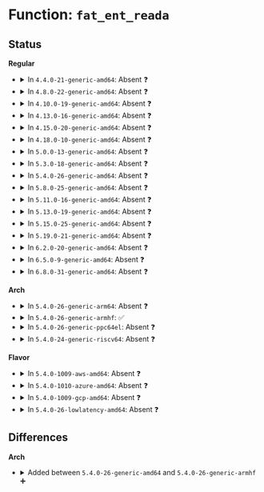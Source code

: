 # Function: <code>fat_ent_reada</code>

## Status
<b>Regular</b>
<ul>
<li>
<details>
<summary>In <code>4.4.0-21-generic-amd64</code>: Absent ❓</summary>

```json
{
  "name": "fat_ent_reada",
  "collision_type": "Unique Static",
  "inline_type": "Full",
  "funcs": [
    {
      "addr": 18446744071581967830,
      "name": "fat_ent_reada",
      "external": false,
      "loc": "fs/fat/fatent.c:636",
      "file": "fs/fat/fatent.c",
      "inline": "not declared, inlined",
      "caller_inline": [
        "fs/fat/fatent.c:fat_count_free_clusters"
      ],
      "caller_func": []
    }
  ],
  "symbols": []
}
```
</details>
</li>
<li>
<details>
<summary>In <code>4.8.0-22-generic-amd64</code>: Absent ❓</summary>

```json
{
  "name": "fat_ent_reada",
  "collision_type": "Unique Static",
  "inline_type": "Full",
  "funcs": [
    {
      "addr": 18446744071582179830,
      "name": "fat_ent_reada",
      "external": false,
      "loc": "fs/fat/fatent.c:636",
      "file": "fs/fat/fatent.c",
      "inline": "not declared, inlined",
      "caller_inline": [
        "fs/fat/fatent.c:fat_count_free_clusters"
      ],
      "caller_func": []
    }
  ],
  "symbols": []
}
```
</details>
</li>
<li>
<details>
<summary>In <code>4.10.0-19-generic-amd64</code>: Absent ❓</summary>

```json
{
  "name": "fat_ent_reada",
  "collision_type": "Unique Static",
  "inline_type": "Full",
  "funcs": [
    {
      "addr": 18446744071582269238,
      "name": "fat_ent_reada",
      "external": false,
      "loc": "fs/fat/fatent.c:636",
      "file": "fs/fat/fatent.c",
      "inline": "not declared, inlined",
      "caller_inline": [
        "fs/fat/fatent.c:fat_count_free_clusters"
      ],
      "caller_func": []
    }
  ],
  "symbols": []
}
```
</details>
</li>
<li>
<details>
<summary>In <code>4.13.0-16-generic-amd64</code>: Absent ❓</summary>

```json
{
  "name": "fat_ent_reada",
  "collision_type": "Unique Static",
  "inline_type": "Full",
  "funcs": [
    {
      "addr": 18446744071582353910,
      "name": "fat_ent_reada",
      "external": false,
      "loc": "fs/fat/fatent.c:636",
      "file": "fs/fat/fatent.c",
      "inline": "not declared, inlined",
      "caller_inline": [
        "fs/fat/fatent.c:fat_count_free_clusters"
      ],
      "caller_func": []
    }
  ],
  "symbols": []
}
```
</details>
</li>
<li>
<details>
<summary>In <code>4.15.0-20-generic-amd64</code>: Absent ❓</summary>

```json
{
  "name": "fat_ent_reada",
  "collision_type": "Unique Static",
  "inline_type": "Full",
  "funcs": [
    {
      "addr": 18446744071582504699,
      "name": "fat_ent_reada",
      "external": false,
      "loc": "fs/fat/fatent.c:636",
      "file": "fs/fat/fatent.c",
      "inline": "not declared, inlined",
      "caller_inline": [
        "fs/fat/fatent.c:fat_count_free_clusters"
      ],
      "caller_func": []
    }
  ],
  "symbols": []
}
```
</details>
</li>
<li>
<details>
<summary>In <code>4.18.0-10-generic-amd64</code>: Absent ❓</summary>

```json
{
  "name": "fat_ent_reada",
  "collision_type": "Unique Static",
  "inline_type": "Full",
  "funcs": [
    {
      "addr": 18446744071582695801,
      "name": "fat_ent_reada",
      "external": false,
      "loc": "fs/fat/fatent.c:636",
      "file": "fs/fat/fatent.c",
      "inline": "not declared, inlined",
      "caller_inline": [
        "fs/fat/fatent.c:fat_count_free_clusters"
      ],
      "caller_func": []
    }
  ],
  "symbols": []
}
```
</details>
</li>
<li>
<details>
<summary>In <code>5.0.0-13-generic-amd64</code>: Absent ❓</summary>

```json
{
  "name": "fat_ent_reada",
  "collision_type": "Unique Static",
  "inline_type": "Selective",
  "funcs": [
    {
      "addr": 18446744071582793536,
      "name": "fat_ent_reada",
      "external": false,
      "loc": "fs/fat/fatent.c:635",
      "file": "fs/fat/fatent.c",
      "inline": "not declared, inlined",
      "caller_inline": [],
      "caller_func": [
        "fs/fat/fatent.c:fat_trim_fs",
        "fs/fat/fatent.c:fat_count_free_clusters"
      ]
    }
  ],
  "symbols": [
    {
      "addr": 18446744071582793536,
      "name": "fat_ent_reada.isra.18",
      "section": ".text",
      "bind": "STB_LOCAL",
      "size": 142
    }
  ]
}
```
</details>
</li>
<li>
<details>
<summary>In <code>5.3.0-18-generic-amd64</code>: Absent ❓</summary>

```json
{
  "name": "fat_ent_reada",
  "collision_type": "Unique Static",
  "inline_type": "Selective",
  "funcs": [
    {
      "addr": 18446744071582967536,
      "name": "fat_ent_reada",
      "external": false,
      "loc": "fs/fat/fatent.c:635",
      "file": "fs/fat/fatent.c",
      "inline": "not declared, inlined",
      "caller_inline": [],
      "caller_func": [
        "fs/fat/fatent.c:fat_trim_fs",
        "fs/fat/fatent.c:fat_count_free_clusters"
      ]
    }
  ],
  "symbols": [
    {
      "addr": 18446744071582967536,
      "name": "fat_ent_reada.isra.0",
      "section": ".text",
      "bind": "STB_LOCAL",
      "size": 142
    }
  ]
}
```
</details>
</li>
<li>
<details>
<summary>In <code>5.4.0-26-generic-amd64</code>: Absent ❓</summary>

```json
{
  "name": "fat_ent_reada",
  "collision_type": "Unique Static",
  "inline_type": "Selective",
  "funcs": [
    {
      "addr": 18446744071583074096,
      "name": "fat_ent_reada",
      "external": false,
      "loc": "fs/fat/fatent.c:638",
      "file": "fs/fat/fatent.c",
      "inline": "not declared, inlined",
      "caller_inline": [],
      "caller_func": [
        "fs/fat/fatent.c:fat_trim_fs",
        "fs/fat/fatent.c:fat_count_free_clusters"
      ]
    }
  ],
  "symbols": [
    {
      "addr": 18446744071583074096,
      "name": "fat_ent_reada.isra.0",
      "section": ".text",
      "bind": "STB_LOCAL",
      "size": 142
    }
  ]
}
```
</details>
</li>
<li>
<details>
<summary>In <code>5.8.0-25-generic-amd64</code>: Absent ❓</summary>

```json
{
  "name": "fat_ent_reada",
  "collision_type": "Unique Static",
  "inline_type": "Selective",
  "funcs": [
    {
      "addr": 18446744071583397572,
      "name": "fat_ent_reada",
      "external": false,
      "loc": "fs/fat/fatent.c:681",
      "file": "fs/fat/fatent.c",
      "inline": "not declared, inlined",
      "caller_inline": [
        "fs/fat/fatent.c:fat_trim_fs",
        "fs/fat/fatent.c:fat_count_free_clusters"
      ],
      "caller_func": [
        "fs/fat/fatent.c:fat_trim_fs",
        "fs/fat/fatent.c:fat_count_free_clusters"
      ]
    }
  ],
  "symbols": [
    {
      "addr": 18446744071583392608,
      "name": "fat_ent_reada.part.0",
      "section": ".text",
      "bind": "STB_LOCAL",
      "size": 230
    }
  ]
}
```
</details>
</li>
<li>
<details>
<summary>In <code>5.11.0-16-generic-amd64</code>: Absent ❓</summary>

```json
{
  "name": "fat_ent_reada",
  "collision_type": "Unique Static",
  "inline_type": "Selective",
  "funcs": [
    {
      "addr": 18446744071583513220,
      "name": "fat_ent_reada",
      "external": false,
      "loc": "fs/fat/fatent.c:681",
      "file": "fs/fat/fatent.c",
      "inline": "not declared, inlined",
      "caller_inline": [
        "fs/fat/fatent.c:fat_trim_fs",
        "fs/fat/fatent.c:fat_count_free_clusters"
      ],
      "caller_func": [
        "fs/fat/fatent.c:fat_trim_fs",
        "fs/fat/fatent.c:fat_count_free_clusters"
      ]
    }
  ],
  "symbols": [
    {
      "addr": 18446744071583508256,
      "name": "fat_ent_reada.part.0",
      "section": ".text",
      "bind": "STB_LOCAL",
      "size": 230
    }
  ]
}
```
</details>
</li>
<li>
<details>
<summary>In <code>5.13.0-19-generic-amd64</code>: Absent ❓</summary>

```json
{
  "name": "fat_ent_reada",
  "collision_type": "Unique Static",
  "inline_type": "Selective",
  "funcs": [
    {
      "addr": 18446744071583536336,
      "name": "fat_ent_reada",
      "external": false,
      "loc": "fs/fat/fatent.c:681",
      "file": "fs/fat/fatent.c",
      "inline": "not declared, inlined",
      "caller_inline": [
        "fs/fat/fatent.c:fat_trim_fs",
        "fs/fat/fatent.c:fat_count_free_clusters"
      ],
      "caller_func": [
        "fs/fat/fatent.c:fat_trim_fs",
        "fs/fat/fatent.c:fat_count_free_clusters"
      ]
    }
  ],
  "symbols": [
    {
      "addr": 18446744071583531312,
      "name": "fat_ent_reada.part.0",
      "section": ".text",
      "bind": "STB_LOCAL",
      "size": 241
    }
  ]
}
```
</details>
</li>
<li>
<details>
<summary>In <code>5.15.0-25-generic-amd64</code>: Absent ❓</summary>

```json
{
  "name": "fat_ent_reada",
  "collision_type": "Unique Static",
  "inline_type": "Selective",
  "funcs": [
    {
      "addr": 18446744071583893953,
      "name": "fat_ent_reada",
      "external": false,
      "loc": "fs/fat/fatent.c:682",
      "file": "fs/fat/fatent.c",
      "inline": "not declared, inlined",
      "caller_inline": [
        "fs/fat/fatent.c:fat_trim_fs",
        "fs/fat/fatent.c:fat_count_free_clusters"
      ],
      "caller_func": [
        "fs/fat/fatent.c:fat_trim_fs",
        "fs/fat/fatent.c:fat_count_free_clusters"
      ]
    }
  ],
  "symbols": [
    {
      "addr": 18446744071583888640,
      "name": "fat_ent_reada.part.0",
      "section": ".text",
      "bind": "STB_LOCAL",
      "size": 241
    }
  ]
}
```
</details>
</li>
<li>
<details>
<summary>In <code>5.19.0-21-generic-amd64</code>: Absent ❓</summary>

```json
{
  "name": "fat_ent_reada",
  "collision_type": "Unique Static",
  "inline_type": "Selective",
  "funcs": [
    {
      "addr": 18446744071584470299,
      "name": "fat_ent_reada",
      "external": false,
      "loc": "fs/fat/fatent.c:683",
      "file": "fs/fat/fatent.c",
      "inline": "not declared, inlined",
      "caller_inline": [
        "fs/fat/fatent.c:fat_trim_fs",
        "fs/fat/fatent.c:fat_count_free_clusters"
      ],
      "caller_func": [
        "fs/fat/fatent.c:fat_trim_fs",
        "fs/fat/fatent.c:fat_count_free_clusters"
      ]
    }
  ],
  "symbols": [
    {
      "addr": 18446744071584465008,
      "name": "fat_ent_reada.part.0",
      "section": ".text",
      "bind": "STB_LOCAL",
      "size": 298
    }
  ]
}
```
</details>
</li>
<li>
<details>
<summary>In <code>6.2.0-20-generic-amd64</code>: Absent ❓</summary>

```json
{
  "name": "fat_ent_reada",
  "collision_type": "Unique Static",
  "inline_type": "Selective",
  "funcs": [
    {
      "addr": 18446744071585133931,
      "name": "fat_ent_reada",
      "external": false,
      "loc": "fs/fat/fatent.c:683",
      "file": "fs/fat/fatent.c",
      "inline": "not declared, inlined",
      "caller_inline": [
        "fs/fat/fatent.c:fat_trim_fs",
        "fs/fat/fatent.c:fat_count_free_clusters"
      ],
      "caller_func": [
        "fs/fat/fatent.c:fat_trim_fs",
        "fs/fat/fatent.c:fat_count_free_clusters"
      ]
    }
  ],
  "symbols": [
    {
      "addr": 18446744071585128320,
      "name": "fat_ent_reada.part.0",
      "section": ".text",
      "bind": "STB_LOCAL",
      "size": 298
    }
  ]
}
```
</details>
</li>
<li>
<details>
<summary>In <code>6.5.0-9-generic-amd64</code>: Absent ❓</summary>

```json
{
  "name": "fat_ent_reada",
  "collision_type": "Unique Static",
  "inline_type": "Selective",
  "funcs": [
    {
      "addr": 18446744071585363275,
      "name": "fat_ent_reada",
      "external": false,
      "loc": "fs/fat/fatent.c:683",
      "file": "fs/fat/fatent.c",
      "inline": "not declared, inlined",
      "caller_inline": [
        "fs/fat/fatent.c:fat_trim_fs",
        "fs/fat/fatent.c:fat_count_free_clusters"
      ],
      "caller_func": [
        "fs/fat/fatent.c:fat_trim_fs",
        "fs/fat/fatent.c:fat_count_free_clusters"
      ]
    }
  ],
  "symbols": [
    {
      "addr": 18446744071585357648,
      "name": "fat_ent_reada.part.0",
      "section": ".text",
      "bind": "STB_LOCAL",
      "size": 298
    }
  ]
}
```
</details>
</li>
<li>
<details>
<summary>In <code>6.8.0-31-generic-amd64</code>: Absent ❓</summary>

```json
{
  "name": "fat_ent_reada",
  "collision_type": "Unique Static",
  "inline_type": "Selective",
  "funcs": [
    {
      "addr": 18446744071585598011,
      "name": "fat_ent_reada",
      "external": false,
      "loc": "fs/fat/fatent.c:683",
      "file": "fs/fat/fatent.c",
      "inline": "not declared, inlined",
      "caller_inline": [
        "fs/fat/fatent.c:fat_trim_fs",
        "fs/fat/fatent.c:fat_count_free_clusters"
      ],
      "caller_func": [
        "fs/fat/fatent.c:fat_trim_fs",
        "fs/fat/fatent.c:fat_count_free_clusters"
      ]
    }
  ],
  "symbols": [
    {
      "addr": 18446744071585592384,
      "name": "fat_ent_reada.part.0",
      "section": ".text",
      "bind": "STB_LOCAL",
      "size": 298
    }
  ]
}
```
</details>
</li>
</ul>
<b>Arch</b>
<ul>
<li>
<details>
<summary>In <code>5.4.0-26-generic-arm64</code>: Absent ❓</summary>

```json
{
  "name": "fat_ent_reada",
  "collision_type": "Unique Static",
  "inline_type": "Selective",
  "funcs": [
    {
      "addr": 18446603336494779408,
      "name": "fat_ent_reada",
      "external": false,
      "loc": "fs/fat/fatent.c:638",
      "file": "fs/fat/fatent.c",
      "inline": "not declared, inlined",
      "caller_inline": [],
      "caller_func": [
        "fs/fat/fatent.c:fat_trim_fs",
        "fs/fat/fatent.c:fat_count_free_clusters"
      ]
    }
  ],
  "symbols": [
    {
      "addr": 18446603336494779408,
      "name": "fat_ent_reada.isra.0",
      "section": ".text",
      "bind": "STB_LOCAL",
      "size": 172
    }
  ]
}
```
</details>
</li>
<li>
<details>
<summary>In <code>5.4.0-26-generic-armhf</code>: ✅</summary>

```c
void fat_ent_reada(struct super_block * sb, struct fat_entry * fatent, long unsigned int reada_blocks)
```

```json
{
  "name": "fat_ent_reada",
  "collision_type": "Unique Static",
  "inline_type": "No",
  "funcs": [
    {
      "addr": 3228199204,
      "name": "fat_ent_reada",
      "external": false,
      "loc": "fs/fat/fatent.c:638",
      "file": "fs/fat/fatent.c",
      "inline": "seen, unknown",
      "caller_inline": [],
      "caller_func": [
        "fs/fat/fatent.c:fat_trim_fs",
        "fs/fat/fatent.c:fat_count_free_clusters"
      ]
    }
  ],
  "symbols": [
    {
      "addr": 3228199204,
      "name": "fat_ent_reada",
      "section": ".text",
      "bind": "STB_LOCAL",
      "size": 168
    }
  ]
}
```
</details>
</li>
<li>
<details>
<summary>In <code>5.4.0-26-generic-ppc64el</code>: Absent ❓</summary>

```json
{
  "name": "fat_ent_reada",
  "collision_type": "Unique Static",
  "inline_type": "Selective",
  "funcs": [
    {
      "addr": 13835058055288613056,
      "name": "fat_ent_reada",
      "external": false,
      "loc": "fs/fat/fatent.c:638",
      "file": "fs/fat/fatent.c",
      "inline": "not declared, inlined",
      "caller_inline": [],
      "caller_func": [
        "fs/fat/fatent.c:fat_trim_fs",
        "fs/fat/fatent.c:fat_count_free_clusters"
      ]
    }
  ],
  "symbols": [
    {
      "addr": 13835058055288613056,
      "name": "fat_ent_reada.isra.0",
      "section": ".text",
      "bind": "STB_LOCAL",
      "size": 216
    }
  ]
}
```
</details>
</li>
<li>
<details>
<summary>In <code>5.4.0-24-generic-riscv64</code>: Absent ❓</summary>

```json
{
  "name": "fat_ent_reada",
  "collision_type": "Unique Static",
  "inline_type": "Selective",
  "funcs": [
    {
      "addr": 18446743936274112746,
      "name": "fat_ent_reada",
      "external": false,
      "loc": "fs/fat/fatent.c:638",
      "file": "fs/fat/fatent.c",
      "inline": "not declared, inlined",
      "caller_inline": [],
      "caller_func": [
        "fs/fat/fatent.c:fat_trim_fs",
        "fs/fat/fatent.c:fat_count_free_clusters"
      ]
    }
  ],
  "symbols": [
    {
      "addr": 18446743936274112746,
      "name": "fat_ent_reada.isra.0",
      "section": ".text",
      "bind": "STB_LOCAL",
      "size": 106
    }
  ]
}
```
</details>
</li>
</ul>
<b>Flavor</b>
<ul>
<li>
<details>
<summary>In <code>5.4.0-1009-aws-amd64</code>: Absent ❓</summary>

```json
{
  "name": "fat_ent_reada",
  "collision_type": "Unique Static",
  "inline_type": "Selective",
  "funcs": [
    {
      "addr": 18446744071583042832,
      "name": "fat_ent_reada",
      "external": false,
      "loc": "fs/fat/fatent.c:638",
      "file": "fs/fat/fatent.c",
      "inline": "not declared, inlined",
      "caller_inline": [],
      "caller_func": [
        "fs/fat/fatent.c:fat_trim_fs",
        "fs/fat/fatent.c:fat_count_free_clusters"
      ]
    }
  ],
  "symbols": [
    {
      "addr": 18446744071583042832,
      "name": "fat_ent_reada.isra.0",
      "section": ".text",
      "bind": "STB_LOCAL",
      "size": 142
    }
  ]
}
```
</details>
</li>
<li>
<details>
<summary>In <code>5.4.0-1010-azure-amd64</code>: Absent ❓</summary>

```json
{
  "name": "fat_ent_reada",
  "collision_type": "Unique Static",
  "inline_type": "Selective",
  "funcs": [
    {
      "addr": 18446744071582979984,
      "name": "fat_ent_reada",
      "external": false,
      "loc": "fs/fat/fatent.c:638",
      "file": "fs/fat/fatent.c",
      "inline": "not declared, inlined",
      "caller_inline": [],
      "caller_func": [
        "fs/fat/fatent.c:fat_trim_fs",
        "fs/fat/fatent.c:fat_count_free_clusters"
      ]
    }
  ],
  "symbols": [
    {
      "addr": 18446744071582979984,
      "name": "fat_ent_reada.isra.0",
      "section": ".text",
      "bind": "STB_LOCAL",
      "size": 142
    }
  ]
}
```
</details>
</li>
<li>
<details>
<summary>In <code>5.4.0-1009-gcp-amd64</code>: Absent ❓</summary>

```json
{
  "name": "fat_ent_reada",
  "collision_type": "Unique Static",
  "inline_type": "Selective",
  "funcs": [
    {
      "addr": 18446744071583031440,
      "name": "fat_ent_reada",
      "external": false,
      "loc": "fs/fat/fatent.c:638",
      "file": "fs/fat/fatent.c",
      "inline": "not declared, inlined",
      "caller_inline": [],
      "caller_func": [
        "fs/fat/fatent.c:fat_trim_fs",
        "fs/fat/fatent.c:fat_count_free_clusters"
      ]
    }
  ],
  "symbols": [
    {
      "addr": 18446744071583031440,
      "name": "fat_ent_reada.isra.0",
      "section": ".text",
      "bind": "STB_LOCAL",
      "size": 142
    }
  ]
}
```
</details>
</li>
<li>
<details>
<summary>In <code>5.4.0-26-lowlatency-amd64</code>: Absent ❓</summary>

```json
{
  "name": "fat_ent_reada",
  "collision_type": "Unique Static",
  "inline_type": "Selective",
  "funcs": [
    {
      "addr": 18446744071583120880,
      "name": "fat_ent_reada",
      "external": false,
      "loc": "fs/fat/fatent.c:638",
      "file": "fs/fat/fatent.c",
      "inline": "not declared, inlined",
      "caller_inline": [],
      "caller_func": [
        "fs/fat/fatent.c:fat_trim_fs",
        "fs/fat/fatent.c:fat_count_free_clusters"
      ]
    }
  ],
  "symbols": [
    {
      "addr": 18446744071583120880,
      "name": "fat_ent_reada.isra.0",
      "section": ".text",
      "bind": "STB_LOCAL",
      "size": 142
    }
  ]
}
```
</details>
</li>
</ul>

## Differences
<b>Arch</b>
<ul>
<li>
<details>
<summary>Added between <code>5.4.0-26-generic-amd64</code> and <code>5.4.0-26-generic-armhf</code> ➕</summary>

```c
void fat_ent_reada(struct super_block * sb, struct fat_entry * fatent, long unsigned int reada_blocks)
```
</details>
</li>
</ul>

